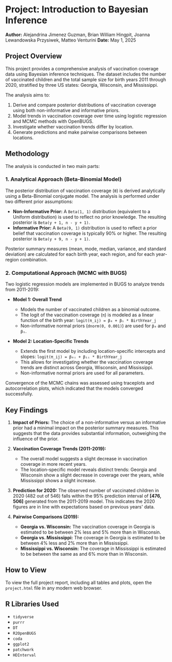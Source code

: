 # Project: Introduction to Bayesian Inference

**Author:** Alejandrina Jimenez Guzman, Brian William Hingpit, Joanna Lewandowska Przysiwek, Matteo Venturini
**Date:** May 1, 2025

## Project Overview

This project provides a comprehensive analysis of vaccination coverage data using Bayesian inference techniques. The dataset includes the number of vaccinated children and the total sample size for birth years 2011 through 2020, stratified by three US states: Georgia, Wisconsin, and Mississippi.

The analysis aims to:
1.  Derive and compare posterior distributions of vaccination coverage using both non-informative and informative priors.
2.  Model trends in vaccination coverage over time using logistic regression and MCMC methods with OpenBUGS.
3.  Investigate whether vaccination trends differ by location.
4.  Generate predictions and make pairwise comparisons between locations.

## Methodology

The analysis is conducted in two main parts:

### 1. Analytical Approach (Beta-Binomial Model)

The posterior distribution of vaccination coverage (`θ`) is derived analytically using a Beta-Binomial conjugate model. The analysis is performed under two different prior assumptions:
*   **Non-Informative Prior:** A `Beta(1, 1)` distribution (equivalent to a Uniform distribution) is used to reflect no prior knowledge. The resulting posterior is `Beta(y + 1, n - y + 1)`.
*   **Informative Prior:** A `Beta(9, 1)` distribution is used to reflect a prior belief that vaccination coverage is typically 90% or higher. The resulting posterior is `Beta(y + 9, n - y + 1)`.

Posterior summary measures (mean, mode, median, variance, and standard deviation) are calculated for each birth year, each region, and for each year-region combination.

### 2. Computational Approach (MCMC with BUGS)

Two logistic regression models are implemented in BUGS to analyze trends from 2011-2019:

*   **Model 1: Overall Trend**
    *   Models the number of vaccinated children as a binomial outcome.
    *   The logit of the vaccination coverage (`π`) is modeled as a linear function of the birth year:
      `logit(π_ij) = β₀ + β₁ * BirthYear_j`
    *   Non-informative normal priors (`dnorm(0, 0.001)`) are used for `β₀` and `β₁`.

*   **Model 2: Location-Specific Trends**
    *   Extends the first model by including location-specific intercepts and slopes:
      `logit(π_ij) = β₀ᵢ + β₁ᵢ * BirthYear_j`
    *   This allows for investigating whether the vaccination coverage trends are distinct across Georgia, Wisconsin, and Mississippi.
    *   Non-informative normal priors are used for all parameters.

Convergence of the MCMC chains was assessed using traceplots and autocorrelation plots, which indicated that the models converged successfully.

## Key Findings

1.  **Impact of Priors:** The choice of a non-informative versus an informative prior had a minimal impact on the posterior summary measures. This suggests that the data provides substantial information, outweighing the influence of the prior.

2.  **Vaccination Coverage Trends (2011-2019):**
    *   The overall model suggests a slight decrease in vaccination coverage in more recent years.
    *   The location-specific model reveals distinct trends: Georgia and Wisconsin show a slight decrease in coverage over the years, while Mississippi shows a slight increase.

3.  **Prediction for 2020:** The observed number of vaccinated children in 2020 (482 out of 546) falls within the 95% prediction interval of **[476, 506]** generated from the 2011-2019 model. This indicates the 2020 figures are in line with expectations based on previous years' data.

4.  **Pairwise Comparisons (2019):**
    *   **Georgia vs. Wisconsin:** The vaccination coverage in Georgia is estimated to be between 2% less and 5% more than in Wisconsin.
    *   **Georgia vs. Mississippi:** The coverage in Georgia is estimated to be between 4% less and 2% more than in Mississippi.
    *   **Mississippi vs. Wisconsin:** The coverage in Mississippi is estimated to be between the same as and 6% more than in Wisconsin.

## How to View

To view the full project report, including all tables and plots, open the `project.html` file in any modern web browser.

## R Libraries Used

*   `tidyverse`
*   `purrr`
*   `DT`
*   `R2OpenBUGS`
*   `coda`
*   `ggplot2`
*   `patchwork`
*   `HDInterval`
